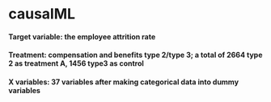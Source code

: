 # causalML

#### Target variable: the employee attrition rate
#### Treatment: compensation and benefits type 2/type 3; a total of 2664 type 2 as treatment A, 1456 type3 as control
#### X variables: 37 variables after making categorical data into dummy variables
